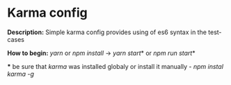 <h1>Karma config</h1>

<b>Description:</b> Simple karma config provides using of es6 syntax in the test-cases 

<b>How to begin:</b> <i>yarn</i> or <i>npm install</i> -> <i>yarn start</i>* or <i>npm run start</i>*

<b>*</b> be sure that <i>karma</i> was installed globaly or install it manually - <i>npm instal karma -g</i> 

